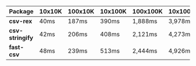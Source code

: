 | Package | 10x10K | 100x10K | 10x100K | 100x100K | 10x1000K 
|---------|---|---|---|---|---
| **csv-rex** | 40ms | 187ms | 390ms | 1,888ms | 3,978ms 
| **csv-stringify** | 42ms | 206ms | 408ms | 2,121ms | 4,273ms 
| **fast-csv** | 48ms | 239ms | 513ms | 2,444ms | 4,926ms 
